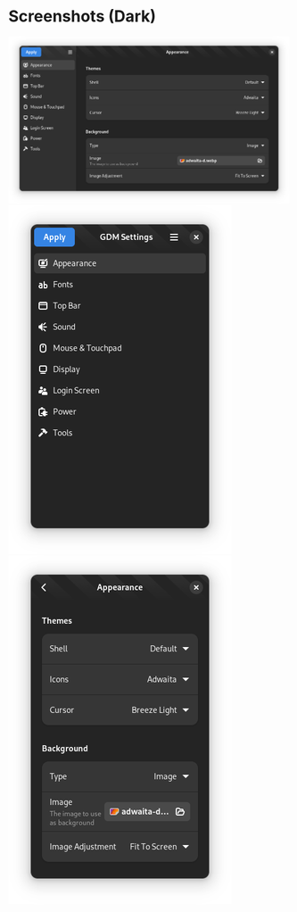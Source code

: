 # Screenshots (Dark)

![Default Wide Window](default.png)
![Sidebar Tall Window](tall-sidebar.png)
![Content Tall Window](tall-content.png)
